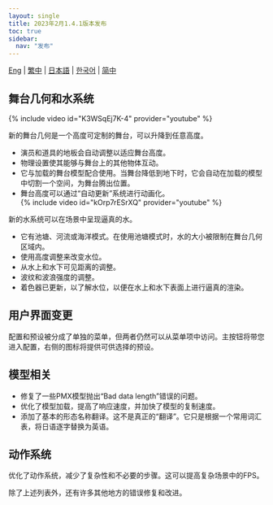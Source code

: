 ```yaml
---
layout: single
title: 2023年2月1.4.1版本发布
toc: true
sidebar:
  nav: "发布"
---
```

[Eng](/tw/dancexr/releases/1.4.1) | [繁中](/tw/tw/dancexr/releases/1.4.1) | [日本語](/jp/tw/dancexr/releases/1.4.1) | [한국어](/kr/tw/dancexr/releases/1.4.1) | [简中](/zh/tw/dancexr/releases/1.4.1)


## 舞台几何和水系统
{% include video id="K3WSqEj7K-4" provider="youtube" %}

新的舞台几何是一个高度可定制的舞台，可以升降到任意高度。
* 演员和道具的地板会自动调整以适应舞台高度。
* 物理设置使其能够与舞台上的其他物体互动。
* 它与加载的舞台模型配合使用。当舞台降低到地下时，它会自动在加载的模型中切割一个空间，为舞台腾出位置。
* 舞台高度可以通过“自动更新”系统进行动画化。  
{% include video id="kOrp7rESrXQ" provider="youtube" %}

新的水系统可以在场景中呈现逼真的水。
* 它有池塘、河流或海洋模式。在使用池塘模式时，水的大小被限制在舞台几何区域内。
* 使用高度调整来改变水位。
* 从水上和水下可见距离的调整。
* 波纹和波浪强度的调整。
* 着色器已更新，以了解水位，以便在水上和水下表面上进行逼真的渲染。

## 用户界面变更
配置和预设被分成了单独的菜单，但两者仍然可以从菜单项中访问。主按钮将带您进入配置，右侧的图标将提供可供选择的预设。

## 模型相关
* 修复了一些PMX模型抛出“Bad data length”错误的问题。
* 优化了模型加载，提高了响应速度，并加快了模型的复制速度。
* 添加了基本的形态名称翻译。这不是真正的“翻译”。它只是根据一个常用词汇表，将日语逐字替换为英语。

## 动作系统
优化了动作系统，减少了复杂性和不必要的步骤。这可以提高复杂场景中的FPS。

除了上述列表外，还有许多其他地方的错误修复和改进。